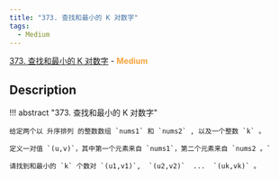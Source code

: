 ```yaml
---
title: "373. 查找和最小的 K 对数字"
tags:
  - Medium
---
```


[373. 查找和最小的 K 对数字](https://leetcode-cn.com/problems/find-k-pairs-with-smallest-sums/) - <span style="color: #f7a43e; font-weight: bold">Medium</span>

## Description

!!! abstract "373. 查找和最小的 K 对数字"

    给定两个以 升序排列 的整数数组 `nums1` 和 `nums2` , 以及一个整数 `k` 。

    定义一对值 `(u,v)`，其中第一个元素来自 `nums1`，第二个元素来自 `nums2 。`

    请找到和最小的 `k` 个数对 `(u1,v1)`,  `(u2,v2)`  ...  `(uk,vk)` 。

